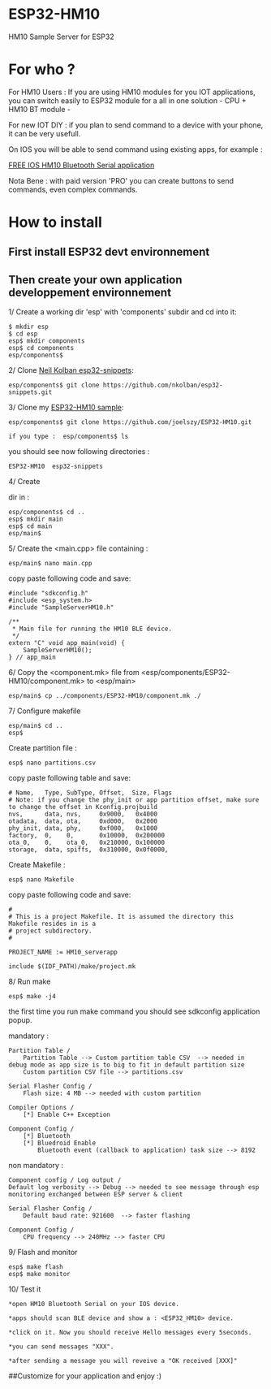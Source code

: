 # ESP32-HM10
HM10 Sample Server for ESP32


# For who ?

For HM10 Users : If you are using HM10 modules for you IOT applications, you can switch easily to ESP32 module for a all in one solution - CPU + HM10 BT module -

For new IOT DIY : if you plan to send command to a device with your phone, it can be very usefull.

On IOS you will be able to send command using existing apps, for example : 

[FREE IOS HM10 Bluetooth Serial application](https://itunes.apple.com/fr/app/hm10-bluetooth-serial-lite/id1030454675?mt=8)

Nota Bene : with paid version 'PRO' you can create buttons to send commands, even complex commands.

# How to install

## First install ESP32 devt environnement

[](https://github.com/espressif/esp-idf/blob/master/README.md)

## Then create your own application developpement environnement

1/ Create a working dir 'esp' with 'components' subdir and cd into it: 
    
    $ mkdir esp
    $ cd esp
    esp$ mkdir components
    esp$ cd components
    esp/components$
    
2/ Clone [Neil Kolban esp32-snippets](https://github.com/nkolban/esp32-snippets):
    
    esp/components$ git clone https://github.com/nkolban/esp32-snippets.git
        
3/ Clone my [ESP32-HM10 sample](https://github.com/joelszy/ESP32-HM10):

    esp/components$ git clone https://github.com/joelszy/ESP32-HM10.git

    if you type :  esp/components$ ls
    
you should see now following directories :
    
    ESP32-HM10  esp32-snippets

4/ Create <main> dir in <esp> :
    
    esp/components$ cd ..
    esp$ mkdir main
    esp$ cd main
    esp/main$
    
5/ Create the <main.cpp> file containing : 

    esp/main$ nano main.cpp
    
copy paste following code and save:

    #include "sdkconfig.h"
    #include <esp_system.h>
    #include "SampleServerHM10.h"

    /**
     * Main file for running the HM10 BLE device.
     */
    extern "C" void app_main(void) {
        SampleServerHM10();
    } // app_main
    
6/ Copy the <component.mk> file from <esp/components/ESP32-HM10/component.mk> to <esp/main>

    esp/main$ cp ../components/ESP32-HM10/component.mk ./
    
    
7/ Configure makefile

    esp/main$ cd ..
    esp$ 
    
Create partition file :
    
    esp$ nano partitions.csv
    
copy paste following table and save:
    
    # Name,   Type, SubType, Offset,  Size, Flags
    # Note: if you change the phy_init or app partition offset, make sure to change the offset in Kconfig.projbuild
    nvs,      data, nvs,     0x9000,   0x4000
    otadata,  data, ota,     0xd000,   0x2000
    phy_init, data, phy,     0xf000,   0x1000
    factory,  0,    0,       0x10000,  0x200000
    ota_0,    0,    ota_0,   0x210000, 0x100000
    storage,  data, spiffs,  0x310000, 0x0f0000,

Create Makefile :
    
    esp$ nano Makefile
    
copy paste following code and save:
    
    #
    # This is a project Makefile. It is assumed the directory this Makefile resides in is a
    # project subdirectory.
    #

    PROJECT_NAME := HM10_serverapp

    include $(IDF_PATH)/make/project.mk
    
    
8/ Run make

    esp$ make -j4
    
the first time you run make command you should see sdkconfig application popup.
    
mandatory :
    
    Partition Table /
        Partition Table --> Custom partition table CSV  --> needed in debug mode as app size is to big to fit in default partition size
        Custom partition CSV file --> partitions.csv

    Serial Flasher Config /
        Flash size: 4 MB --> needed with custom partition 

    Compiler Options /
        [*] Enable C++ Exception
        
    Component Config /
        [*] Bluetooth
        [*] Bluedroid Enable
            Bluetooth event (callback to application) task size --> 8192 
    
non mandatory :
    
    Component config / Log output /
    Default log verbosity --> Debug --> needed to see message through esp monitoring exchanged between ESP server & client 
    
    Serial Flasher Config /
        Default baud rate: 921600  --> faster flashing

    Component Config /
        CPU frequency --> 240MHz --> faster CPU
    
9/ Flash and monitor

    esp$ make flash
    esp$ make monitor
    
    
10/ Test it

    *open HM10 Bluetooth Serial on your IOS device.
    
    *apps should scan BLE device and show a : <ESP32_HM10> device.
    
    *click on it. Now you should receive Hello messages every 5seconds.
    
    *you can send messages "XXX".
    
    *after sending a message you will reveive a "OK received [XXX]"
    
##Customize for your application and enjoy :)
    
    
    
    